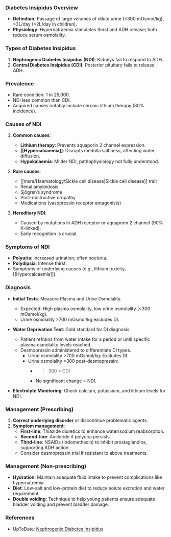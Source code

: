 ### Diabetes Insipidus Overview
- **Definition**: Passage of large volumes of dilute urine (<300 mOsmol/kg), >3L/day (>2L/day in children).
- **Physiology**: Hypernatraemia stimulates thirst and ADH release; both reduce serum osmolality.

### Types of Diabetes Insipidus
1. **Nephrogenic Diabetes Insipidus (NDI)**: Kidneys fail to respond to ADH.
2. **Central Diabetes Insipidus (CDI)**: Posterior pituitary fails to release ADH.

### Prevalence
- Rare condition: 1 in 25,000.
- NDI less common than CDI.
- Acquired causes notably include chronic lithium therapy (30% incidence).

### Causes of NDI
1. **Common causes**:
   - **Lithium therapy**: Prevents aquaporin 2 channel expression.
   - **[[Hypercalcaemia]]**: Disrupts medulla saltiness, affecting water diffusion.
   - **Hypokalaemia**: Milder NDI, pathophysiology not fully understood.

2. **Rare causes**:
   - [[msra/Haematology/Sickle cell disease|Sickle cell disease]] trait
   - Renal amyloidosis
   - Sjögren’s syndrome
   - Post-obstructive uropathy
   - Medications (vasopressin receptor antagonists)

3. **Hereditary NDI**:
   - Caused by mutations in ADH receptor or aquaporin 2 channel (90% X-linked).
   - Early recognition is crucial.

### Symptoms of NDI
- **Polyuria**: Increased urination, often nocturia.
- **Polydipsia**: Intense thirst.
- Symptoms of underlying causes (e.g., lithium toxicity, [[Hypercalcaemia]]).

### Diagnosis
- **Initial Tests**: Measure Plasma and Urine Osmolality.
  - Expected: High plasma osmolality, low urine osmolality (<300 mOsmol/kg).
  - Urine osmolality >700 mOsmol/kg excludes DI.

- **Water Deprivation Test**: Gold standard for DI diagnosis.
  - Patient refrains from water intake for a period or until specific plasma osmolality levels reached.
  - Desmopressin administered to differentiate DI types.
    - Urine osmolality >700 mOsmol/kg: Excludes DI.
    - Urine osmolality <300 post-desmopressin:
      - >300 = CDI
      - No significant change = NDI.

- **Electrolyte Monitoring**: Check calcium, potassium, and lithium levels for NDI.

### Management (Prescribing)
1. **Correct underlying disorder** or discontinue problematic agents.
2. **Symptom management**:
   - **First-line**: Thiazide diuretics to enhance water/sodium reabsorption.
   - **Second-line**: Amiloride if polyuria persists.
   - **Third-line**: NSAIDs (Indomethacin) to inhibit prostaglandins, supporting ADH action.
   - Consider desmopressin trial if resistant to above treatments.

### Management (Non-prescribing)
- **Hydration**: Maintain adequate fluid intake to prevent complications like hypernatremia.
- **Diet**: Low-salt and low-protein diet to reduce solute excretion and water requirement.
- **Double voiding**: Technique to help young patients ensure adequate bladder voiding and prevent bladder damage.

### References
- UpToDate: [Nephrogenic Diabetes Insipidus](https://www.uptodate.com/contents/search?search=nephrogenic%20diabetes%20insipidus&sp=0&source=USER_INPUT&searchOffset=1&autoComplete=true&language=en&max=10&index=0~6&autoCompleteTerm=nephrogeni)